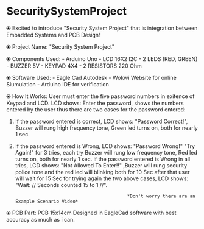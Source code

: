 # SecuritySystemProject
⦿ Excited to introduce "Security System Project" that is integration between Embadded Systems and PCB Design!

⦿ Project Name: "Security System Project"

⦿ Components Used: - Arduino Uno
                 - LCD 16X2 I2C
                 - 2 LEDS (RED, GREEN)
                 - BUZZER 5V
                 - KEYPAD 4X4
                 - 2 RESISTORS 220 Ohm
                 
⦿ Software Used: - Eagle Cad Autodesk
               - Wokwi Website for online Siumulation
               - Arduino IDE for verification
               
⦿ How It Works: User must enter the five password numbers in exitence of Keypad and LCD. LCD shows: Enter the password, shows the numbers entered by the user thus there are two cases for the password entered:
1) If the password entered is correct, LCD shows: "Password Correct!", Buzzer will rung high frequency tone, Green led turns on, both for nearly 1 sec.
2) If the password entered is Wrong, LCD shows: "Password Wrong!" "Try Again!" for 3 tries, each try Buzzer will rung low frequency tone, Red led turns on, both for nearly 1 sec. If the password entered is Wrong in all tries, LCD shows: "Not Allowed To Enter!!" ,Buzzer will rung security police tone and the red led will blinking both for 10 Sec after that user will wait for 15 Sec for trying again the two above cases,  LCD shows: "Wait: // Seconds counted 15 to 1 //".

                                                *Don't worry there are an Example Scenario Video*
⦿ PCB Part: PCB 15x14cm Designed in EagleCad software with best accuracy as much as i can.

